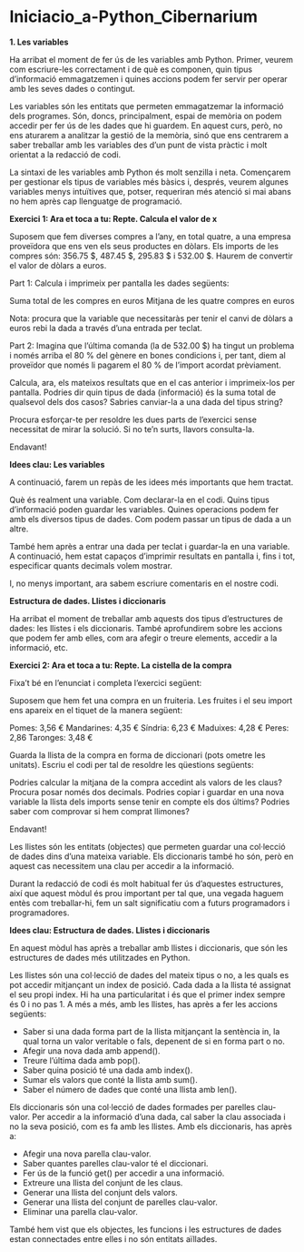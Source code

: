 # Iniciacio_a-Python_Cibernarium
**1. Les variables**

Ha arribat el moment de fer ús de les variables amb Python. Primer, veurem com escriure-les correctament i de què es componen, quin tipus d’informació emmagatzemen i quines accions podem fer servir per operar amb les seves dades o contingut.

Les variables són les entitats que permeten emmagatzemar la informació dels programes. Són, doncs, principalment, espai de memòria on podem accedir per fer ús de les dades que hi guardem. En aquest curs, però, no ens aturarem a analitzar la gestió de la memòria, sinó que ens centrarem a saber treballar amb les variables des d’un punt de vista pràctic i molt orientat a la redacció de codi.

La sintaxi de les variables amb Python és molt senzilla i neta. Començarem per gestionar els tipus de variables més bàsics i, després, veurem algunes variables menys intuïtives que, potser, requeriran més atenció si mai abans no hem après cap llenguatge de programació.

**Exercici 1: Ara et toca a tu: Repte. Calcula el valor de x**

Suposem que fem diverses compres a l’any, en total quatre, a una empresa proveïdora que ens ven els seus productes en dòlars. Els imports de les compres són: 356.75 $, 487.45 $, 295.83 $ i 532.00 $. Haurem de convertir el valor de dòlars a euros. 

Part 1: Calcula i imprimeix per pantalla les dades següents:

Suma total de les compres en euros
Mitjana de les quatre compres en euros
 

Nota: procura que la variable que necessitaràs per tenir el canvi de dòlars a euros rebi la dada a través d’una entrada per teclat.

Part 2: Imagina que l’última comanda (la de 532.00 $) ha tingut un problema i només arriba el 80 % del gènere en bones condicions i, per tant, diem al proveïdor que només li pagarem el 80 % de l’import acordat prèviament.

Calcula, ara, els mateixos resultats que en el cas anterior i imprimeix-los per pantalla.
Podries dir quin tipus de dada (informació) és la suma total de qualsevol dels dos casos?
Sabries canviar-la a una dada del tipus string?
 

Procura esforçar-te per resoldre les dues parts de l’exercici sense necessitat de mirar la solució. Si no te’n surts, llavors consulta-la.

Endavant!

**Idees clau: Les variables**

A continuació, farem un repàs de les idees més importants que hem tractat.

Què és realment una variable.
Com declarar-la en el codi.
Quins tipus d’informació poden guardar les variables.
Quines operacions podem fer amb els diversos tipus de dades.
Com podem passar un tipus de dada a un altre.
 

També hem après a entrar una dada per teclat i guardar-la en una variable. A continuació, hem estat capaços d’imprimir resultats en pantalla i, fins i tot, especificar quants decimals volem mostrar.

I, no menys important, ara sabem escriure comentaris en el nostre codi.

**Estructura de dades. Llistes i diccionaris**

Ha arribat el moment de treballar amb aquests dos tipus d’estructures de dades: les llistes i els diccionaris. També aprofundirem sobre les accions que podem fer amb elles, com ara afegir o treure elements, accedir a la informació, etc.

**Exercici 2: Ara et toca a tu: Repte. La cistella de la compra**

Fixa’t bé en l’enunciat i completa l’exercici següent:

Suposem que hem fet una compra en un fruiteria. Les fruites i el seu import ens apareix en el tiquet de la manera següent:

Pomes: 3,56 €
Mandarines: 4,35 €
Síndria: 6,23 €
Maduixes: 4,28 €
Peres: 2,86
Taronges: 3,48 €
 

Guarda la llista de la compra en forma de diccionari (pots ometre les unitats). Escriu el codi per tal de resoldre les qüestions següents:

Podries calcular la mitjana de la compra accedint als valors de les claus? Procura posar només dos decimals.
Podries copiar i guardar en una nova variable la llista dels imports sense tenir en compte els dos últims?
Podries saber com comprovar si hem comprat llimones?
 

Endavant!

Les llistes són les entitats (objectes) que permeten guardar una col·lecció de dades dins d’una mateixa variable. Els diccionaris també ho són, però en aquest cas necessitem una clau per accedir a la informació.

Durant la redacció de codi és molt habitual fer ús d’aquestes estructures, així que aquest mòdul és prou important per tal que, una vegada haguem entès com treballar-hi, fem un salt significatiu com a futurs programadors i programadores. 

**Idees clau: Estructura de dades. Llistes i diccionaris**


En aquest mòdul has après a treballar amb llistes i diccionaris, que són les estructures de dades més utilitzades en Python.

Les llistes són una col·lecció de dades del mateix tipus o no, a les quals es pot accedir mitjançant un index de posició. Cada dada a la llista té assignat el seu propi index. Hi ha una particularitat i és que el primer index sempre és 0 i no pas 1.  A més a més, amb les llistes, has après a fer les accions següents:

- Saber si una dada forma part de la llista mitjançant la sentència in, la qual torna un valor veritable o fals, depenent de si en forma part o no.
- Afegir una nova dada amb append().
- Treure l’última dada amb pop().
- Saber quina posició té una dada amb index().
- Sumar els valors que conté la llista amb sum().
- Saber el número de dades que conté una llista amb len().
 

Els diccionaris són una col·lecció de dades formades per parelles clau-valor. Per accedir a la informació d’una dada, cal saber la clau associada i no la seva posició, com es fa amb les llistes. Amb els diccionaris, has après a:

- Afegir una nova parella clau-valor.
- Saber quantes parelles clau-valor té el diccionari.
- Fer ús de la funció get() per accedir a una informació.
- Extreure una llista del conjunt de les claus.
- Generar una llista del conjunt dels valors.
- Generar una llista del conjunt de parelles clau-valor.
- Eliminar una parella clau-valor.
 

També hem vist que els objectes, les funcions i les estructures de dades estan connectades entre elles i no són entitats aïllades.
